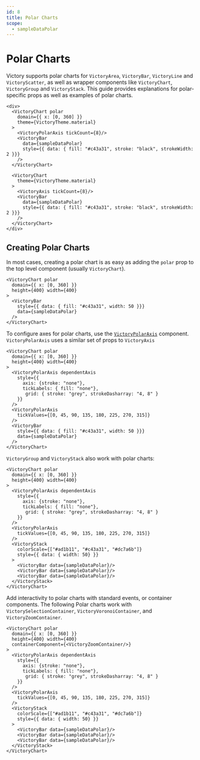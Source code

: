 ```yaml
---
id: 8
title: Polar Charts
scope:
  - sampleDataPolar
---
```

# Polar Charts

Victory supports polar charts for `VictoryArea`, `VictoryBar`, `VictoryLine` and `VictoryScatter`, as well as wrapper components like `VictoryChart`, `VictoryGroup` and `VictoryStack`. This guide provides explanations for polar-specific props as well as examples of polar charts.

```playground
<div>
  <VictoryChart polar
    domain={{ x: [0, 360] }}
    theme={VictoryTheme.material}
  >
    <VictoryPolarAxis tickCount={8}/>
    <VictoryBar
      data={sampleDataPolar}
      style={{ data: { fill: "#c43a31", stroke: "black", strokeWidth: 2 }}}
    />
  </VictoryChart>

  <VictoryChart
    theme={VictoryTheme.material}
  >
    <VictoryAxis tickCount={8}/>
    <VictoryBar
      data={sampleDataPolar}
      style={{ data: { fill: "#c43a31", stroke: "black", strokeWidth: 2 }}}
    />
  </VictoryChart>
</div>
```
## Creating Polar Charts

In most cases, creating a polar chart is as easy as adding the `polar` prop to the top level component (usually `VictoryChart`).

```playground
<VictoryChart polar
  domain={{ x: [0, 360] }}
  height={400} width={400}
>
  <VictoryBar
    style={{ data: { fill: "#c43a31", width: 50 }}}
    data={sampleDataPolar}
  />
</VictoryChart>
```

To configure axes for polar charts, use the [`VictoryPolarAxis`] component. `VictoryPolarAxis` uses a similar set of props to `VictoryAxis`

```playground
<VictoryChart polar
  domain={{ x: [0, 360] }}
  height={400} width={400}
>
  <VictoryPolarAxis dependentAxis
    style={{
      axis: {stroke: "none"},
      tickLabels: { fill: "none"},
       grid: { stroke: "grey", strokeDasharray: "4, 8" }
    }}
  />
  <VictoryPolarAxis
    tickValues={[0, 45, 90, 135, 180, 225, 270, 315]}
  />
  <VictoryBar
    style={{ data: { fill: "#c43a31", width: 50 }}}
    data={sampleDataPolar}
  />
</VictoryChart>
```

`VictoryGroup` and `VictoryStack` also work with polar charts:

```playground
<VictoryChart polar
  domain={{ x: [0, 360] }}
  height={400} width={400}
>
  <VictoryPolarAxis dependentAxis
    style={{
      axis: {stroke: "none"},
      tickLabels: { fill: "none"},
       grid: { stroke: "grey", strokeDasharray: "4, 8" }
    }}
  />
  <VictoryPolarAxis
    tickValues={[0, 45, 90, 135, 180, 225, 270, 315]}
  />
  <VictoryStack
    colorScale={["#ad1b11", "#c43a31", "#dc7a6b"]}
    style={{ data: { width: 50} }}
  >
    <VictoryBar data={sampleDataPolar}/>
    <VictoryBar data={sampleDataPolar}/>
    <VictoryBar data={sampleDataPolar}/>
  </VictoryStack>
</VictoryChart>
```

Add interactivity to polar charts with standard events, or container components. The following Polar charts work with `VictorySelectionContainer`, `VictoryVoronoiContainer`, and `VictoryZoomContainer`.

```playground
<VictoryChart polar
  domain={{ x: [0, 360] }}
  height={400} width={400}
  containerComponent={<VictoryZoomContainer/>}
>
  <VictoryPolarAxis dependentAxis
    style={{
      axis: {stroke: "none"},
      tickLabels: { fill: "none"},
       grid: { stroke: "grey", strokeDasharray: "4, 8" }
    }}
  />
  <VictoryPolarAxis
    tickValues={[0, 45, 90, 135, 180, 225, 270, 315]}
  />
  <VictoryStack
    colorScale={["#ad1b11", "#c43a31", "#dc7a6b"]}
    style={{ data: { width: 50} }}
  >
    <VictoryBar data={sampleDataPolar}/>
    <VictoryBar data={sampleDataPolar}/>
    <VictoryBar data={sampleDataPolar}/>
  </VictoryStack>
</VictoryChart>
```


[`VictoryPolarAxis`]: https://formidable.com/open-source/victory/docs/victory-polar-axis
